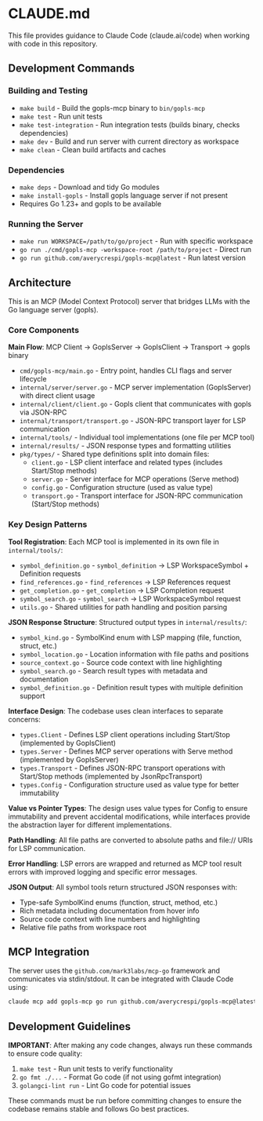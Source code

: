 # CLAUDE.md

This file provides guidance to Claude Code (claude.ai/code) when working with code in this repository.

## Development Commands

### Building and Testing
- `make build` - Build the gopls-mcp binary to `bin/gopls-mcp`
- `make test` - Run unit tests
- `make test-integration` - Run integration tests (builds binary, checks dependencies)
- `make dev` - Build and run server with current directory as workspace
- `make clean` - Clean build artifacts and caches

### Dependencies
- `make deps` - Download and tidy Go modules
- `make install-gopls` - Install gopls language server if not present
- Requires Go 1.23+ and gopls to be available

### Running the Server
- `make run WORKSPACE=/path/to/go/project` - Run with specific workspace
- `go run ./cmd/gopls-mcp -workspace-root /path/to/project` - Direct run
- `go run github.com/averycrespi/gopls-mcp@latest` - Run latest version

## Architecture

This is an MCP (Model Context Protocol) server that bridges LLMs with the Go language server (gopls).

### Core Components

**Main Flow**: MCP Client → GoplsServer → GoplsClient → Transport → gopls binary

- `cmd/gopls-mcp/main.go` - Entry point, handles CLI flags and server lifecycle
- `internal/server/server.go` - MCP server implementation (GoplsServer) with direct client usage
- `internal/client/client.go` - Gopls client that communicates with gopls via JSON-RPC
- `internal/transport/transport.go` - JSON-RPC transport layer for LSP communication
- `internal/tools/` - Individual tool implementations (one file per MCP tool)
- `internal/results/` - JSON response types and formatting utilities
- `pkg/types/` - Shared type definitions split into domain files:
  - `client.go` - LSP client interface and related types (includes Start/Stop methods)
  - `server.go` - Server interface for MCP operations (Serve method)
  - `config.go` - Configuration structure (used as value type)
  - `transport.go` - Transport interface for JSON-RPC communication (Start/Stop methods)

### Key Design Patterns

**Tool Registration**: Each MCP tool is implemented in its own file in `internal/tools/`:
- `symbol_definition.go` - `symbol_definition` → LSP WorkspaceSymbol + Definition requests
- `find_references.go` - `find_references` → LSP References request
- `get_completion.go` - `get_completion` → LSP Completion request
- `symbol_search.go` - `symbol_search` → LSP WorkspaceSymbol request
- `utils.go` - Shared utilities for path handling and position parsing

**JSON Response Structure**: Structured output types in `internal/results/`:
- `symbol_kind.go` - SymbolKind enum with LSP mapping (file, function, struct, etc.)
- `symbol_location.go` - Location information with file paths and positions
- `source_context.go` - Source code context with line highlighting
- `symbol_search.go` - Search result types with metadata and documentation
- `symbol_definition.go` - Definition result types with multiple definition support

**Interface Design**: The codebase uses clean interfaces to separate concerns:
- `types.Client` - Defines LSP client operations including Start/Stop (implemented by GoplsClient)
- `types.Server` - Defines MCP server operations with Serve method (implemented by GoplsServer)
- `types.Transport` - Defines JSON-RPC transport operations with Start/Stop methods (implemented by JsonRpcTransport)
- `types.Config` - Configuration structure used as value type for better immutability

**Value vs Pointer Types**: The design uses value types for Config to ensure immutability and prevent accidental modifications, while interfaces provide the abstraction layer for different implementations.

**Path Handling**: All file paths are converted to absolute paths and file:// URIs for LSP communication.

**Error Handling**: LSP errors are wrapped and returned as MCP tool result errors with improved logging and specific error messages.

**JSON Output**: All symbol tools return structured JSON responses with:
- Type-safe SymbolKind enums (function, struct, method, etc.)
- Rich metadata including documentation from hover info
- Source code context with line numbers and highlighting
- Relative file paths from workspace root

## MCP Integration

The server uses the `github.com/mark3labs/mcp-go` framework and communicates via stdin/stdout. It can be integrated with Claude Code using:

```bash
claude mcp add gopls-mcp go run github.com/averycrespi/gopls-mcp@latest
```

## Development Guidelines

**IMPORTANT**: After making any code changes, always run these commands to ensure code quality:

1. `make test` - Run unit tests to verify functionality
2. `go fmt ./...` - Format Go code (if not using gofmt integration)
3. `golangci-lint run` - Lint Go code for potential issues

These commands must be run before committing changes to ensure the codebase remains stable and follows Go best practices.
